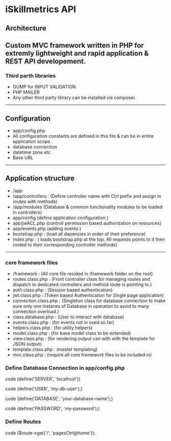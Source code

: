 # iSkillmetrics API

## Architecture

## Custom MVC framework written in PHP for extremly lightweight and rapid application & REST API developement.

### Third parth libraries

- GUMP for INPUT VALIDATION
- PHP MAILER
- Any other third party library can be installed via composer.

---

## Configuration

- app/config.php
- All configuration constants are defined in this file & can be in entire application scope.
- database connection
- datetime zone etc
- Base URL

---

## Application structure

- /app
- /app/controllers : (Define controller name with Ctrl prefix and assign in routes with methods)
- /app/modules (Database & common functionality modules to be loaded in controllers)
- app/config (define application configuration )
- app/jwACL.php (controll permission based authorization on resources)
- app/events.php (adding events )
- bootstrap.php : (load all depencies in order of their preference)
- index.php : ( loads bootstrap.php at the top, All requests points to it then routed to their corresponding controller methods)

---

### core framework files

- /framework : (All core file resided in /framework folder on the root)
- routes.class.php : (Front controller class for managing routes and dispatch to dedicated controllers and method route is pointing to.)
- auth.class.php : (Session based authentication)
- jwt.class.php : (Token based Authentication for Single page application)
- connection.class.php : (Singleton class for database connection to make sure only one instaces of Database in operation to avoid to many connection overload.)
- class.database.php : (User to interact with database)
- events.class.php : (for events not in used so far)
- helpers.class.php : (for utility helpers)
- model.class.php : (for base model class to be extended)
- view.class.php : (for rendering output can with with the template for JSON output)
- template.class.php : (master templating)
- mvc.class.php : (require all core framework files to be included in)

### Define Database Connection in app/config.php

code (define('SERVER', 'localhost'))

code (define('USER', 'my-db-user');)

code (define('DATABASE', 'your-database-name');)

code (define('PASSWORD', 'my-password');)

### Define Routes

code (\$route->get('/', 'pagesCtrl@home'));
